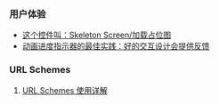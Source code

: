 
### 用户体验

+ [这个控件叫：Skeleton Screen/加载占位图](http://www.ftium4.com/skeleton-screen.html)
+ [动画进度指示器的最佳实践：好的交互设计会提供反馈](http://www.woshipm.com/ucd/632668.html)


### URL Schemes
1. [URL Schemes 使用详解](https://www.jianshu.com/p/d3185c70cc44)
